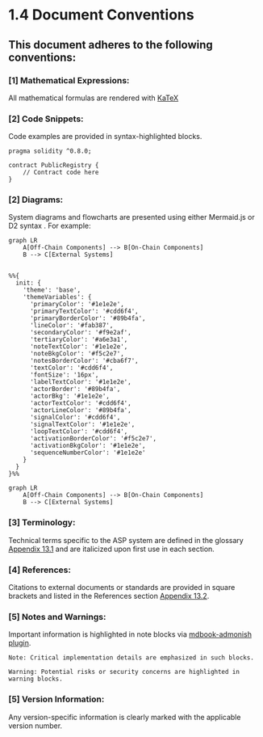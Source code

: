 # 1.4 Document Conventions

## This document adheres to the following conventions:

### [1] Mathematical Expressions:

All mathematical formulas are rendered with [KaTeX](https://katex.org/)

### [2] Code Snippets:

Code examples are provided in syntax-highlighted blocks.

```solidity
pragma solidity ^0.8.0;

contract PublicRegistry {
    // Contract code here
}
```

### [2] Diagrams:

System diagrams and flowcharts are presented using either Mermaid.js or D2 syntax . For example:

```text
graph LR
    A[Off-Chain Components] --> B[On-Chain Components]
    B --> C[External Systems]
```

```mermaid

%%{
  init: {
    'theme': 'base',
    'themeVariables': {
      'primaryColor': '#1e1e2e',
      'primaryTextColor': '#cdd6f4',
      'primaryBorderColor': '#89b4fa',
      'lineColor': '#fab387',
      'secondaryColor': '#f9e2af',
      'tertiaryColor': '#a6e3a1',
      'noteTextColor': '#1e1e2e',
      'noteBkgColor': '#f5c2e7',
      'notesBorderColor': '#cba6f7',
      'textColor': '#cdd6f4',
      'fontSize': '16px',
      'labelTextColor': '#1e1e2e',
      'actorBorder': '#89b4fa',
      'actorBkg': '#1e1e2e',
      'actorTextColor': '#cdd6f4',
      'actorLineColor': '#89b4fa',
      'signalColor': '#cdd6f4',
      'signalTextColor': '#1e1e2e',
      'loopTextColor': '#cdd6f4',
      'activationBorderColor': '#f5c2e7',
      'activationBkgColor': '#1e1e2e',
      'sequenceNumberColor': '#1e1e2e'
    }
  }
}%%

graph LR
    A[Off-Chain Components] --> B[On-Chain Components]
    B --> C[External Systems]
```

### [3] Terminology:

Technical terms specific to the ASP system are defined in the glossary [Appendix 13.1](./appendices/1_glossary.md) and are italicized upon first use in each section.

### [4] References:

Citations to external documents or standards are provided in square brackets and listed in the References section [Appendix 13.2](./appendices/1_references.md).

### [5] Notes and Warnings:

Important information is highlighted in note blocks via [mdbook-admonish plugin](https://tommilligan.github.io/mdbook-admonish/overview.html).

```admonish note title='Note'
Note: Critical implementation details are emphasized in such blocks.
```

```admonish warning title='Warning'
Warning: Potential risks or security concerns are highlighted in warning blocks.
```

### [5] Version Information:

Any version-specific information is clearly marked with the applicable version number.
